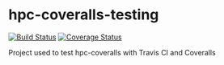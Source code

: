 hpc-coveralls-testing
=====================

[![Build Status](https://travis-ci.org/guillaume-nargeot/hpc-coveralls-testing.png?branch=master)](https://travis-ci.org/guillaume-nargeot/hpc-coveralls-testing) [![Coverage Status](https://coveralls.io/repos/guillaume-nargeot/hpc-coveralls-testing/badge.png?branch=master)](https://coveralls.io/r/guillaume-nargeot/hpc-coveralls-testing?branch=master)

Project used to test hpc-coveralls with Travis CI and Coveralls
